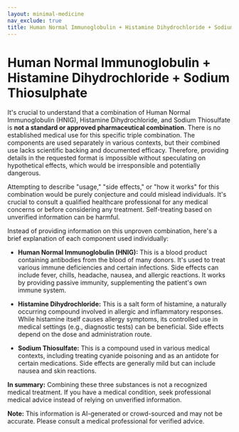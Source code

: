 ```yaml
---
layout: minimal-medicine
nav_exclude: true
title: Human Normal Immunoglobulin + Histamine Dihydrochloride + Sodium Thiosulphate
---
```


# Human Normal Immunoglobulin + Histamine Dihydrochloride + Sodium Thiosulphate

It's crucial to understand that a combination of Human Normal Immunoglobulin (HNIG), Histamine Dihydrochloride, and Sodium Thiosulfate is **not a standard or approved pharmaceutical combination**.  There is no established medical use for this specific triple combination.  The components are used separately in various contexts, but their combined use lacks scientific backing and documented efficacy.  Therefore, providing details in the requested format is impossible without speculating on hypothetical effects, which would be irresponsible and potentially dangerous.


Attempting to describe "usage," "side effects," or "how it works" for this combination would be purely conjecture and could mislead individuals.  It's crucial to consult a qualified healthcare professional for any medical concerns or before considering any treatment.  Self-treating based on unverified information can be harmful.


Instead of providing information on this unproven combination, here's a brief explanation of each component used individually:

* **Human Normal Immunoglobulin (HNIG):**  This is a blood product containing antibodies from the blood of many donors.  It's used to treat various immune deficiencies and certain infections.  Side effects can include fever, chills, headache, nausea, and allergic reactions.  It works by providing passive immunity, supplementing the patient's own immune system.

* **Histamine Dihydrochloride:** This is a salt form of histamine, a naturally occurring compound involved in allergic and inflammatory responses. While histamine itself causes allergy symptoms, its controlled use in medical settings (e.g., diagnostic tests) can be beneficial. Side effects depend on the dose and administration route.

* **Sodium Thiosulfate:** This is a compound used in various medical contexts, including treating cyanide poisoning and as an antidote for certain medications.  Side effects are generally mild but can include nausea and skin reactions.


**In summary:** Combining these three substances is not a recognized medical treatment. If you have a medical condition, seek professional medical advice instead of relying on unverified information.


**Note:** This information is AI-generated or crowd-sourced and may not be accurate. Please consult a medical professional for verified advice.
